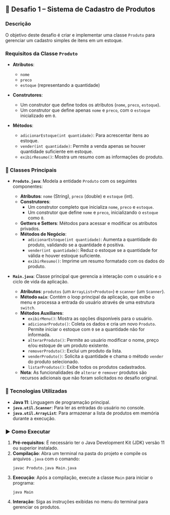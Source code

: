 ## 🛒 Desafio 1 – Sistema de Cadastro de Produtos

### Descrição
O objetivo deste desafio é criar e implementar uma classe `Produto` para gerenciar um cadastro simples de itens em um estoque.

### Requisitos da Classe `Produto`

-   **Atributos**:
    -   `nome`
    -   `preco`
    -   `estoque` (representando a quantidade)

-   **Construtores**:
    -   Um construtor que define todos os atributos (`nome`, `preco`, `estoque`).
    -   Um construtor que define apenas `nome` e `preco`, com o `estoque` inicializado em `0`.

-   **Métodos**:
    -   `adicionarEstoque(int quantidade)`: Para acrescentar itens ao estoque.
    -   `vender(int quantidade)`: Permite a venda apenas se houver quantidade suficiente em estoque.
    -   `exibirResumo()`: Mostra um resumo com as informações do produto.

### 🚀 Classes Principais

-   **`Produto.java`**: Modela a entidade `Produto` com os seguintes componentes:
    -   **Atributos**: `nome` (String), `preco` (double) e `estoque` (int).
    -   **Construtores**:
        -   Um construtor completo que inicializa `nome`, `preco` e `estoque`.
        -   Um construtor que define `nome` e `preco`, inicializando o `estoque` como `0`.
    -   **Getters e Setters**: Métodos para acessar e modificar os atributos privados.
    -   **Métodos de Negócio**:
        -   `adicionarEstoque(int quantidade)`: Aumenta a quantidade do produto, validando se a quantidade é positiva.
        -   `vender(int quantidade)`: Reduz o estoque se a quantidade for válida e houver estoque suficiente.
        -   `exibirResumo()`: Imprime um resumo formatado com os dados do produto.

-   **`Main.java`**: Classe principal que gerencia a interação com o usuário e o ciclo de vida da aplicação.
    -   **Atributos**: `produtos` (um `ArrayList<Produto>`) e `scanner` (um `Scanner`).
    -   **Método `main`**: Contém o loop principal da aplicação, que exibe o menu e processa a entrada do usuário através de uma estrutura `switch`.
    -   **Métodos Auxiliares**:
        -   `exibirMenu()`: Mostra as opções disponíveis para o usuário.
        -   `adicionarProduto()`: Coleta os dados e cria um novo `Produto`. Permite iniciar o estoque com `0` se a quantidade não for informada.
        -   `alterarProduto()`: Permite ao usuário modificar o nome, preço e/ou estoque de um produto existente.
        -   `removerProduto()`: Exclui um produto da lista.
        -   `venderProduto()`: Solicita a quantidade e chama o método `vender` do produto selecionado.
        -   `listarProdutos()`: Exibe todos os produtos cadastrados.
    -   **Nota**: As funcionalidades de `alterar` e `remover` produtos são recursos adicionais que não foram solicitados no desafio original.

### 🔧 Tecnologias Utilizadas
-   **Java 11**: Linguagem de programação principal.
-   **`java.util.Scanner`**: Para ler as entradas do usuário no console.
-   **`java.util.ArrayList`**: Para armazenar a lista de produtos em memória durante a execução.

### ▶️ Como Executar
1.  **Pré-requisitos**: É necessário ter o Java Development Kit (JDK) versão 11 ou superior instalado.
2.  **Compilação**: Abra um terminal na pasta do projeto e compile os arquivos `.java` com o comando:
    ```shell
    javac Produto.java Main.java
    ```
3.  **Execução**: Após a compilação, execute a classe `Main` para iniciar o programa:
    ```shell
    java Main
    ```
4.  **Interação**: Siga as instruções exibidas no menu do terminal para gerenciar os produtos.